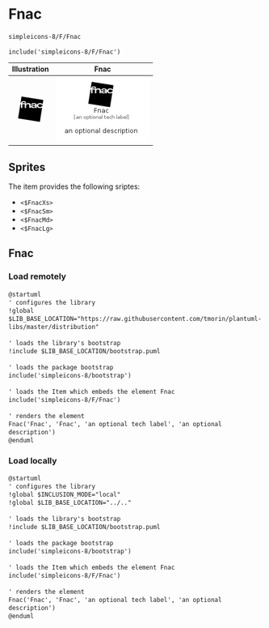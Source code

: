 # Fnac


```text
simpleicons-8/F/Fnac
```

```text
include('simpleicons-8/F/Fnac')
```



| Illustration | Fnac |
| :---: | :---: |
| ![illustration for Illustration](../../simpleicons-8/F/Fnac.png) | ![illustration for Fnac](../../simpleicons-8/F/Fnac.Local.png) |



## Sprites
The item provides the following sriptes:

- `<$FnacXs>`
- `<$FnacSm>`
- `<$FnacMd>`
- `<$FnacLg>`





## Fnac

### Load remotely
```plantuml
@startuml
' configures the library
!global $LIB_BASE_LOCATION="https://raw.githubusercontent.com/tmorin/plantuml-libs/master/distribution"

' loads the library's bootstrap
!include $LIB_BASE_LOCATION/bootstrap.puml

' loads the package bootstrap
include('simpleicons-8/bootstrap')

' loads the Item which embeds the element Fnac
include('simpleicons-8/F/Fnac')

' renders the element
Fnac('Fnac', 'Fnac', 'an optional tech label', 'an optional description')
@enduml
```

### Load locally
```plantuml
@startuml
' configures the library
!global $INCLUSION_MODE="local"
!global $LIB_BASE_LOCATION="../.."

' loads the library's bootstrap
!include $LIB_BASE_LOCATION/bootstrap.puml

' loads the package bootstrap
include('simpleicons-8/bootstrap')

' loads the Item which embeds the element Fnac
include('simpleicons-8/F/Fnac')

' renders the element
Fnac('Fnac', 'Fnac', 'an optional tech label', 'an optional description')
@enduml
```

